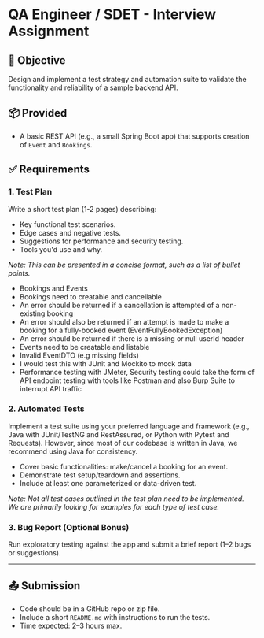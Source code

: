 # QA Engineer / SDET - Interview Assignment

## 🎯 Objective
Design and implement a test strategy and automation suite to validate the functionality and reliability of a sample backend API.

## 📦 Provided
- A basic REST API (e.g., a small Spring Boot app) that supports creation of `Event` and `Bookings`.

## ✅ Requirements

### 1. **Test Plan**
Write a short test plan (1-2 pages) describing:
- Key functional test scenarios.
- Edge cases and negative tests.
- Suggestions for performance and security testing.
- Tools you'd use and why.

_Note: This can be presented in a concise format, such as a list of bullet points._

- Bookings and Events
- Bookings need to creatable and cancellable
- An error should be returned if a cancellation is attempted of a non-existing booking
- An error should also be returned if an attempt is made to make a booking for a fully-booked event (EventFullyBookedException)
- An error should be returned if there is a missing or null userId header
- Events need to be creatable and listable
- Invalid EventDTO (e.g missing fields)
- I would test this with JUnit and Mockito to mock data
- Performance testing with JMeter, Security testing could take the form of API endpoint testing with tools like Postman and also Burp Suite to interrupt API traffic
  
### 2. **Automated Tests**
Implement a test suite using your preferred language and framework (e.g., Java with JUnit/TestNG and RestAssured, or Python with Pytest and Requests). 
However, since most of our codebase is written in Java, we recommend using Java for consistency.
- Cover basic functionalities: make/cancel a booking for an event.
- Demonstrate test setup/teardown and assertions.
- Include at least one parameterized or data-driven test.

_Note: Not all test cases outlined in the test plan need to be implemented. We are primarily looking for examples for each type of test case._

### 3. **Bug Report (Optional Bonus)**
Run exploratory testing against the app and submit a brief report (1–2 bugs or suggestions).

---

## 📤 Submission
- Code should be in a GitHub repo or zip file.
- Include a short `README.md` with instructions to run the tests.
- Time expected: 2–3 hours max.
